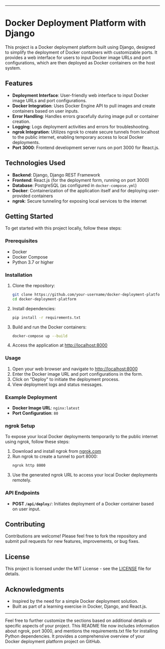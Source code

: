 
---

# Docker Deployment Platform with Django

This project is a Docker deployment platform built using Django, designed to simplify the deployment of Docker containers with customizable ports. It provides a web interface for users to input Docker image URLs and port configurations, which are then deployed as Docker containers on the host system.

## Features

- **Deployment Interface**: User-friendly web interface to input Docker image URLs and port configurations.
- **Docker Integration**: Uses Docker Engine API to pull images and create containers based on user inputs.
- **Error Handling**: Handles errors gracefully during image pull or container creation.
- **Logging**: Logs deployment activities and errors for troubleshooting.
- **ngrok Integration**: Utilizes ngrok to create secure tunnels from localhost to the public internet, enabling temporary access to local Docker deployments.
- **Port 3000**: Frontend development server runs on port 3000 for React.js.

## Technologies Used

- **Backend**: Django, Django REST Framework
- **Frontend**: React.js (for the deployment form, running on port 3000)
- **Database**: PostgreSQL (as configured in `docker-compose.yml`)
- **Docker**: Containerization of the application itself and for deploying user-provided containers
- **ngrok**: Secure tunneling for exposing local services to the internet

## Getting Started

To get started with this project locally, follow these steps:

### Prerequisites

- Docker
- Docker Compose
- Python 3.7 or higher

### Installation

1. Clone the repository:
   ```bash
   git clone https://github.com/your-username/docker-deployment-platform.git
   cd docker-deployment-platform
   ```

2. Install dependencies:
   ```bash
   pip install -r requirements.txt
   ```

3. Build and run the Docker containers:
   ```bash
   docker-compose up --build
   ```

4. Access the application at [http://localhost:8000](http://localhost:8000)

### Usage

1. Open your web browser and navigate to [http://localhost:8000](http://localhost:8000)
2. Enter the Docker image URL and port configurations in the form.
3. Click on "Deploy" to initiate the deployment process.
4. View deployment logs and status messages.

### Example Deployment

- **Docker Image URL**: `nginx:latest`
- **Port Configuration**: `80`

### ngrok Setup

To expose your local Docker deployments temporarily to the public internet using ngrok, follow these steps:

1. Download and install ngrok from [ngrok.com](https://ngrok.com/)
2. Run ngrok to create a tunnel to port 8000:
   ```bash
   ngrok http 8000
   ```
3. Use the generated ngrok URL to access your local Docker deployments remotely.

### API Endpoints

- **POST `/api/deploy/`**: Initiates deployment of a Docker container based on user input.

## Contributing

Contributions are welcome! Please feel free to fork the repository and submit pull requests for new features, improvements, or bug fixes.

## License

This project is licensed under the MIT License - see the [LICENSE](LICENSE) file for details.

## Acknowledgments

- Inspired by the need for a simple Docker deployment solution.
- Built as part of a learning exercise in Docker, Django, and React.js.

---

Feel free to further customize the sections based on additional details or specific aspects of your project. This README file now includes information about ngrok, port 3000, and mentions the requirements.txt file for installing Python dependencies. It provides a comprehensive overview of your Docker deployment platform project on GitHub.
